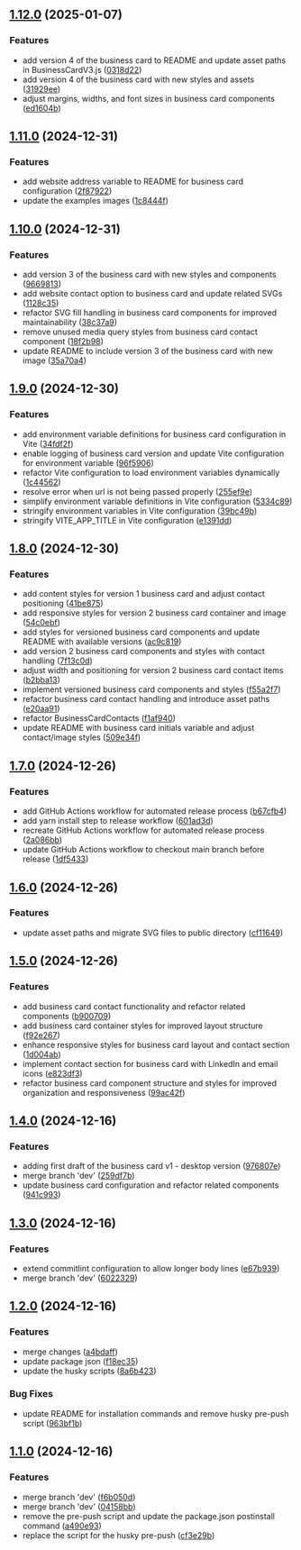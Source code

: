 ## [1.12.0](https://github.com/MSpiechowicz/business-card-style-website/compare/v1.11.0...v1.12.0) (2025-01-07)

### Features

* add version 4 of the business card to README and update asset paths in BusinessCardV3.js ([0318d22](https://github.com/MSpiechowicz/business-card-style-website/commit/0318d22166a4c23300ce19c3dcbb829e06cc0fa0))
* add version 4 of the business card with new styles and assets ([31929ee](https://github.com/MSpiechowicz/business-card-style-website/commit/31929eec15f1b5ad13d1fda08640e2e076a4f58c))
* adjust margins, widths, and font sizes in business card components ([ed1604b](https://github.com/MSpiechowicz/business-card-style-website/commit/ed1604bffc9c895ca28db7c68071a21330713a71))

## [1.11.0](https://github.com/MSpiechowicz/business-card-style-website/compare/v1.10.0...v1.11.0) (2024-12-31)

### Features

* add website address variable to README for business card configuration ([2f87922](https://github.com/MSpiechowicz/business-card-style-website/commit/2f87922f83722422494a89516bc09f15d412a87c))
* update the examples images ([1c8444f](https://github.com/MSpiechowicz/business-card-style-website/commit/1c8444f0a3a84692610996cc59bb6d975cd81374))

## [1.10.0](https://github.com/MSpiechowicz/business-card-style-website/compare/v1.9.0...v1.10.0) (2024-12-31)

### Features

* add version 3 of the business card with new styles and components ([9669813](https://github.com/MSpiechowicz/business-card-style-website/commit/9669813bd9059273dbacc276fc8f7f2c476bdd76))
* add website contact option to business card and update related SVGs ([1128c35](https://github.com/MSpiechowicz/business-card-style-website/commit/1128c359bc3173db06ca845bc9e3655670af6579))
* refactor SVG fill handling in business card components for improved maintainability ([38c37a9](https://github.com/MSpiechowicz/business-card-style-website/commit/38c37a90815abf1f775f85ec872853d55f36e823))
* remove unused media query styles from business card contact component ([18f2b98](https://github.com/MSpiechowicz/business-card-style-website/commit/18f2b98ab62da74b5aa103fdd3c112216a679324))
* update README to include version 3 of the business card with new image ([35a70a4](https://github.com/MSpiechowicz/business-card-style-website/commit/35a70a4583c22ad5fed1f27806227df759b35211))

## [1.9.0](https://github.com/MSpiechowicz/business-card-style-website/compare/v1.8.0...v1.9.0) (2024-12-30)

### Features

* add environment variable definitions for business card configuration in Vite ([34fdf2f](https://github.com/MSpiechowicz/business-card-style-website/commit/34fdf2fb5e25a02dce4555addfe166352b22ff8a))
* enable logging of business card version and update Vite configuration for environment variable ([96f5906](https://github.com/MSpiechowicz/business-card-style-website/commit/96f5906935a35ea28b893a67833b579fefec51ac))
* refactor Vite configuration to load environment variables dynamically ([1c44562](https://github.com/MSpiechowicz/business-card-style-website/commit/1c445628b135946824e7a7364fa7c4a64236b976))
* resolve error when url is not being passed properly ([255ef9e](https://github.com/MSpiechowicz/business-card-style-website/commit/255ef9e6b70daf309c081c9a9e4873cb8af81005))
* simplify environment variable definitions in Vite configuration ([5334c89](https://github.com/MSpiechowicz/business-card-style-website/commit/5334c892fe1ea6b781de50aeb4d0c9aed00b3ea5))
* stringify environment variables in Vite configuration ([39bc49b](https://github.com/MSpiechowicz/business-card-style-website/commit/39bc49b0990514ff02f748ed643a95e360d91e81))
* stringify VITE_APP_TITLE in Vite configuration ([e1391dd](https://github.com/MSpiechowicz/business-card-style-website/commit/e1391dd739aeb451860b4ee09626e550cc941e40))

## [1.8.0](https://github.com/MSpiechowicz/business-card-style-website/compare/v1.7.0...v1.8.0) (2024-12-30)

### Features

* add content styles for version 1 business card and adjust contact positioning ([41be875](https://github.com/MSpiechowicz/business-card-style-website/commit/41be875ca47172d42d8f080c6bf5eeee8cf77530))
* add responsive styles for version 2 business card container and image ([54c0ebf](https://github.com/MSpiechowicz/business-card-style-website/commit/54c0ebf0c230bf361d815ab41e805bb675176d1c))
* add styles for versioned business card components and update README with available versions ([ac9c819](https://github.com/MSpiechowicz/business-card-style-website/commit/ac9c8193bba6b7173da70bdff698b8e7053682a4))
* add version 2 business card components and styles with contact handling ([7f13c0d](https://github.com/MSpiechowicz/business-card-style-website/commit/7f13c0de09031a8480cd157c5c372c159e1143e9))
* adjust width and positioning for version 2 business card contact items ([b2bba13](https://github.com/MSpiechowicz/business-card-style-website/commit/b2bba13af8b6698c7c5ba0dae38b845e2989234a))
* implement versioned business card components and styles ([f55a2f7](https://github.com/MSpiechowicz/business-card-style-website/commit/f55a2f726f6f1f6d8249d7f786eaf910cfee1f20))
* refactor business card contact handling and introduce asset paths ([e20aa91](https://github.com/MSpiechowicz/business-card-style-website/commit/e20aa9114b511e33702e7fbac5fefcf9a9f6135d))
* refactor BusinessCardContacts ([f1af940](https://github.com/MSpiechowicz/business-card-style-website/commit/f1af940c47dbd9a0eb33dec4c00f66d2d823e20a))
* update README with business card initials variable and adjust contact/image styles ([509e34f](https://github.com/MSpiechowicz/business-card-style-website/commit/509e34fc3247cc31be091ad8b06f24e30881e98f))

## [1.7.0](https://github.com/MSpiechowicz/business-card-style-website/compare/v1.6.0...v1.7.0) (2024-12-26)

### Features

* add GitHub Actions workflow for automated release process ([b67cfb4](https://github.com/MSpiechowicz/business-card-style-website/commit/b67cfb4415047a7cd9602fa0e5c095a93f657b7d))
* add yarn install step to release workflow ([601ad3d](https://github.com/MSpiechowicz/business-card-style-website/commit/601ad3d7ad7bc021f7f1a257786338fa2fc3cbef))
* recreate GitHub Actions workflow for automated release process ([2a086bb](https://github.com/MSpiechowicz/business-card-style-website/commit/2a086bb49816d2cdf4b71fa44ae60c0fef1806fb))
* update GitHub Actions workflow to checkout main branch before release ([1df5433](https://github.com/MSpiechowicz/business-card-style-website/commit/1df5433b102af7e24c1fac8edfb1875141e874f3))

## [1.6.0](https://github.com/MSpiechowicz/business-card-style-website/compare/v1.5.0...v1.6.0) (2024-12-26)

### Features

* update asset paths and migrate SVG files to public directory ([cf11649](https://github.com/MSpiechowicz/business-card-style-website/commit/cf11649387f28d0257b57600d0dbfc3997bcba56))

## [1.5.0](https://github.com/MSpiechowicz/business-card-style-website/compare/v1.4.0...v1.5.0) (2024-12-26)

### Features

* add business card contact functionality and refactor related components ([b900709](https://github.com/MSpiechowicz/business-card-style-website/commit/b9007099da4e813c37c675af02bea9d2bfea8d3c))
* add business card container styles for improved layout structure ([f92e267](https://github.com/MSpiechowicz/business-card-style-website/commit/f92e26700cb329155cc384f13b5edcf0195515b3))
* enhance responsive styles for business card layout and contact section ([1d004ab](https://github.com/MSpiechowicz/business-card-style-website/commit/1d004ab5c6e6a52943668c9db544fed776096410))
* implement contact section for business card with LinkedIn and email icons ([e823df3](https://github.com/MSpiechowicz/business-card-style-website/commit/e823df39036931829a88e24b5d1f22dcb48acdf8))
* refactor business card component structure and styles for improved organization and responsiveness ([99ac42f](https://github.com/MSpiechowicz/business-card-style-website/commit/99ac42f43e1a382a7b048f3f1b5ff03756609ba4))

## [1.4.0](https://github.com/MSpiechowicz/business-card-style-website/compare/v1.3.0...v1.4.0) (2024-12-16)

### Features

* adding first draft of the business card v1 - desktop version ([976807e](https://github.com/MSpiechowicz/business-card-style-website/commit/976807eb8d2d66bdf40c881b2dd3229b3dce46e4))
* merge branch 'dev' ([259df7b](https://github.com/MSpiechowicz/business-card-style-website/commit/259df7b4f103faf062d58ae4d966451513683e1d))
* update business card configuration and refactor related components ([941c993](https://github.com/MSpiechowicz/business-card-style-website/commit/941c99369ebae30c9f4fd697f78f22bbd5709e20))

## [1.3.0](https://github.com/MSpiechowicz/business-card-style-website/compare/v1.2.0...v1.3.0) (2024-12-16)

### Features

* extend commitlint configuration to allow longer body lines ([e67b939](https://github.com/MSpiechowicz/business-card-style-website/commit/e67b9390cf4936e571948049428b9c2eb7d0bde0))
* merge branch 'dev' ([6022329](https://github.com/MSpiechowicz/business-card-style-website/commit/6022329112e6d282613d9b0181fbe86187b25175))

## [1.2.0](https://github.com/MSpiechowicz/business-card-style-website/compare/v1.1.0...v1.2.0) (2024-12-16)

### Features

* merge changes ([a4bdaff](https://github.com/MSpiechowicz/business-card-style-website/commit/a4bdaff062e753c75523be44e5560e914fe2fa33))
* update package json ([f18ec35](https://github.com/MSpiechowicz/business-card-style-website/commit/f18ec355e201fdf90cba697bced156c9269956d3))
* update the husky scripts ([8a6b423](https://github.com/MSpiechowicz/business-card-style-website/commit/8a6b423d33e43a686b647d896044b953bd50d1da))

### Bug Fixes

* update README for installation commands and remove husky pre-push script ([963bf1b](https://github.com/MSpiechowicz/business-card-style-website/commit/963bf1b57765cc9a736a89302d69e95d4ed3e259))

## [1.1.0](https://github.com/MSpiechowicz/business-card-style-website/compare/v1.0.0...v1.1.0) (2024-12-16)

### Features

* merge branch 'dev' ([f6b050d](https://github.com/MSpiechowicz/business-card-style-website/commit/f6b050d48fb3cf41fa5017f6200f7452ba98a017))
* merge branch 'dev' ([04158bb](https://github.com/MSpiechowicz/business-card-style-website/commit/04158bb0df7a554f70a01e9f4f5a80f42c0b1120))
* remove the pre-push script and update the package.json postinstall command ([a490e93](https://github.com/MSpiechowicz/business-card-style-website/commit/a490e93ac9622cd03717294126a15faacd034097))
* replace the script for the husky pre-push ([cf3e29b](https://github.com/MSpiechowicz/business-card-style-website/commit/cf3e29b8d71495af3d0e1b719140e37f3489b80b))

